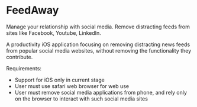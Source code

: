 # FeedAway
Manage your relationship with social media. Remove distracting feeds from sites like Facebook, Youtube, LinkedIn. 


A productivity iOS application focusing on removing distracting news feeds from popular social media websites, without 
removing the functionality they contribute. 

Requirements: 
- Support for iOS only in current stage
- User must use safari web browser for web use
- User must remove social media applications from phone, and rely only on the browser to interact with such social media sites

